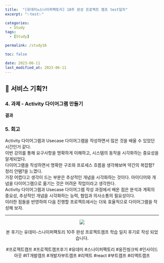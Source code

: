 ```yaml
---
title:  "[유데미x스나이퍼팩토리] 10주 완성 프로젝트 캠프 test일차"
excerpt: "✨test✨"

categories:
  - Study
tags:
  - [Study]

permalink: /study16

toc: false

date: 2023-06-11
last_modified_at: 2023-06-11
---
```

## 🍊 서비스 기획?!


### 4. 과제 - Activity 다이어그램 만들기

**결과**


### 5. 회고
Activity 다이어그램과 Usecase 다이어그램을 작성하면서 많은 것을 배울 수 있었던 시간인거 같다.\
이번 강의를 통해 요구사항을 명확하게 이해하고, 시스템의 동작을 시각화하는 중요성을 알게되었다.\
다이어그램을 작성하면서 명확한 구조와 프로세스 흐름을 생각해보며 약간의 복잡함? 정리 안됌?을 느꼈다.\
가장 어렵다고 생각이 드는 부분은 추상적인 개념을 시각화하는 것이다. 아이디어와 개념을 다이어그램으로 옮기는 것은 어려운 작업이라고 생각한다.\
Activity 다이어그램과 Usecase 다이어그램 작성 과정에서 배운 점은 분석과 계획의 중요성, 추상적인 개념을 시각화하는 능력, 협업과 의사소통의 필요성이다.\
이러한 점들을 반영하여 다음 진행할 프로젝트에서는 더욱 효율적으로 다이어그램을 작성해 보자.

<hr>

<div align="center">
<img src="https://github.com/Ji-Yoon98/Ji-Yoon98.github.io/assets/97427387/68d12772-178f-4124-80c5-531a7fde8b9d"><br/>

본 후기는 유데미-스나이퍼팩토리 10주 완성 프로젝트캠프 학습 일지 후기로 작성 되었습니다.<br/><br/>
#프로젝트캠프 #프로젝트캠프후기 #유데미 #스나이퍼팩토리 #웅진씽크빅 #인사이드아웃 #IT개발캠프 #개발자부트캠프 #리액트 #react #부트캠프 #리액트캠프
</div>
